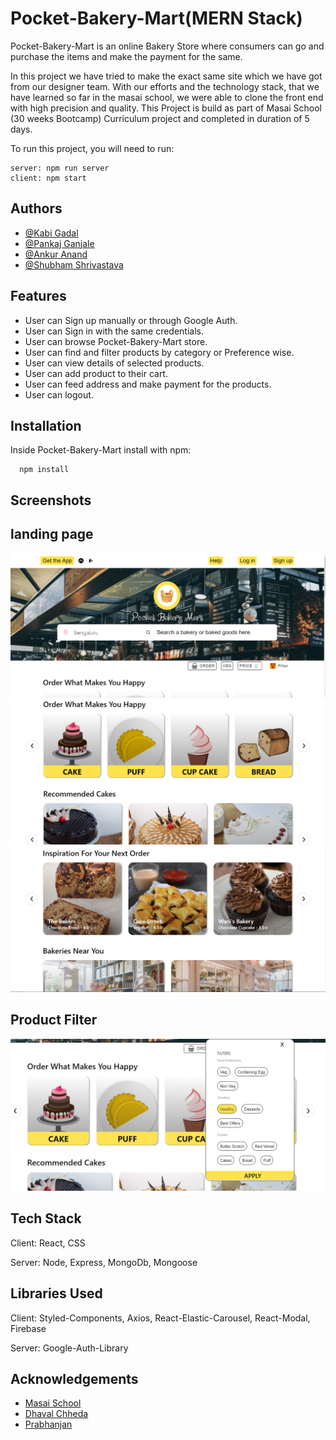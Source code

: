# Pocket-Bakery-Mart(MERN Stack)

Pocket-Bakery-Mart is an online Bakery Store where consumers can go and purchase the items and make the payment for the same.

In this project we have tried to make the exact same site which we have got from our designer team. With our efforts and the technology stack, that we have learned so far in the masai school, we were able to clone the front end with high precision and quality. This Project is build as part of Masai School (30 weeks Bootcamp) Curriculum project and completed in duration of 5 days.

To run this project, you will need to run:

```
server: npm run server
client: npm start
```
 
 ## Authors

- [@Kabi Gadal](https://github.com/KabiGadal)
- [@Pankaj Ganjale](https://github.com/pankajganjale)
- [@Ankur Anand](https://github.com/ankuranand598)
- [@Shubham Shrivastava](https://github.com/shubh110394)

## Features

- User can Sign up manually or through Google Auth.
- User can Sign in with the same credentials.
- User can browse Pocket-Bakery-Mart store.
- User can find and filter products by category or Preference wise.
- User can view details of selected products.
- User can add product to their cart.
- User can feed address and make payment for the products.
- User can logout.

## Installation

Inside Pocket-Bakery-Mart install with npm:
````
  npm install
````  
  ## Screenshots
## landing page
![Cloned landing page](https://github.com/pankajganjale/pocket-bakery-mart/blob/master/client/screenshots/landing_page_1.png) 
![Cloned landing page](https://github.com/pankajganjale/pocket-bakery-mart/blob/master/client/screenshots/landing_page_2.png) 
![Cloned landing page](https://github.com/pankajganjale/pocket-bakery-mart/blob/master/client/screenshots/landing_page_3.png) 
## Product Filter
![Cloned landing page](https://github.com/pankajganjale/pocket-bakery-mart/blob/master/client/screenshots/filter_box_1.png) 
  
  ## Tech Stack

Client: React, CSS

Server: Node, Express, MongoDb, Mongoose


## Libraries Used

Client: Styled-Components, Axios, React-Elastic-Carousel, React-Modal, Firebase

Server: Google-Auth-Library


## Acknowledgements

 - [Masai School](https://www.masaischool.com/)
 - [Dhaval Chheda](https://github.com/kiddodhaval)
 - [Prabhanjan](https://github.com/Sparkenstein)
